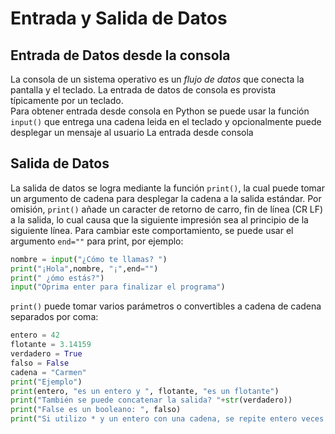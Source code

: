 # Entrada y Salida de Datos

## Entrada de Datos desde la consola
La consola de un sistema operativo es un _flujo de datos_ que conecta la pantalla y el teclado. La entrada 
de datos de consola es provista típicamente por un teclado.   
Para obtener entrada desde consola en Python se puede usar la función `input()` que entrega una cadena leida
en el teclado y opcionalmente puede desplegar un mensaje al usuario
La entrada desde consola 

## Salida de Datos
La salida de datos se logra mediante la función `print()`, la cual puede tomar un argumento de cadena para desplegar la cadena a la salida estándar. Por omisión, `print()` añade un caracter de retorno de carro, fin de línea (CR LF) a la salida, lo cual causa que la siguiente impresión sea al principio de la siguiente línea. Para cambiar este comportamiento, se puede usar el argumento `end=""` para print, por ejemplo:

```python
nombre = input("¿Cómo te llamas? ")
print("¡Hola",nombre, "¡",end="")
print(" ¿ómo estás?")
input("Oprima enter para finalizar el programa")
```

`print()` puede tomar varios parámetros o convertibles a cadena de cadena separados por coma:

```python
entero = 42
flotante = 3.14159
verdadero = True
falso = False
cadena = "Carmen"
print("Ejemplo")
print(entero, "es un entero y ", flotante, "es un flotante")
print("También se puede concatenar la salida? "+str(verdadero))
print("False es un booleano: ", falso)
print("Si utilizo * y un entero con una cadena, se repite entero veces la cadena: ", cadena*entero)
```


